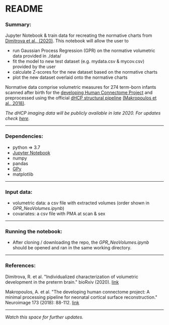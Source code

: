 # README #


### Summary: ###

Jupyter Notebook & train data for recreating the normative charts from [Dimitrova et al., (2020)](https://www.biorxiv.org/content/10.1101/2020.08.05.228700v1?rss=1). 
This notebook will allow the user to 

* run Gaussian Process Regression (GPR) on the normative volumetric data provided in ./data/
* fit the model to new test dataset (e.g. mydata.csv & mycov.csv) provided by the user
* calculate Z-scores for the new dataset based on the normative charts
* plot the new dataset overlaid onto the normative charts 

Normative data comprise volumetric measures for 274 term-born infants scanned after birth for the [developing Human Connectome Project](http://www.developingconnectome.org/)
and preprocessed using the official [dHCP structural pipeline](https://github.com/BioMedIA/dhcp-structural-pipeline)  [(Makropoulos et al., 2018)](https://pubmed.ncbi.nlm.nih.gov/29409960/).

*The dHCP imaging data will be publicly available in late 2020. For updates check [here](http://www.developingconnectome.org/second-data-release/).*

-------

### Dependencies: ###

* python => 3.7 
* [Jupyter Notebook](https://jupyter.readthedocs.io/en/latest/install.html) 
* numpy
* pandas
* [GPy](https://github.com/SheffieldML/GPy) 
* matplotlib

____________

### Input data: ###

* volumetric data: a csv file with extracted volumes (order shown in *GPR_NeoVolumes.ipynb*)
* covariates: a csv file with PMA at scan & sex

--------

### Running the notebook: ###

* After cloning / downloading the repo, the *GPR_NeoVolumes.ipynb* should be opened and ran in the same working directory. 

--------

### References: ###

Dimitrova, R. et al. "Individualized characterization of volumetric development in the preterm brain." bioRxiv (2020). [link](https://www.biorxiv.org/content/10.1101/2020.08.05.228700v1?rss=1)

Makropoulos, A. et al. "The developing human connectome project: A minimal processing pipeline for neonatal cortical surface reconstruction." Neuroimage 173 (2018): 88-112. [link](https://www.sciencedirect.com/science/article/abs/pii/S1053811918300545?via%3Dihub)

------


*Watch this space for further updates.*


